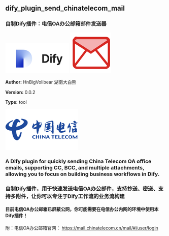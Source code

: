 ## dify_plugin_send_chinatelecom_mail
### 自制Dify插件：电信OA办公邮箱邮件发送器

![img](./_assets/dify.png)
![img](./_assets/mail.png)

**Author:** HnBigVolibear 湖南大白熊  

**Version:** 0.0.2

**Type:** tool

![img](./_assets/ct.png)  

### A Dify plugin for quickly sending China Telecom OA office emails, supporting CC, BCC, and multiple attachments, allowing you to focus on building business workflows in Dify.

### 自制Dify插件，用于快速发送电信OA办公邮件，支持抄送、密送、支持多附件，让你可以专注于Dify工作流的业务流构建
#### 目前电信OA办公邮箱已屏蔽公网，你可能需要在电信办公内网的环境中使用本Dify插件！

附：电信OA办公邮箱官网：
https://mail.chinatelecom.cn/mail/#/user/login 
